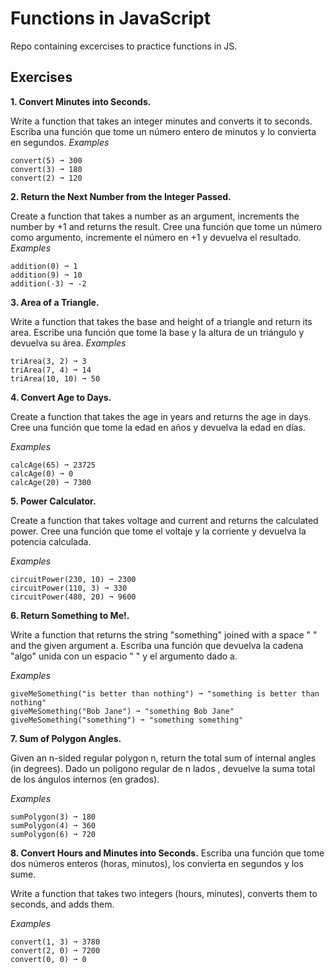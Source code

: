 # Functions in JavaScript
Repo containing excercises to practice functions in JS.

## Exercises
**1. Convert Minutes into Seconds.**

Write a function that takes an integer minutes and converts it to seconds.
Escriba una función que tome un número entero de minutos y lo convierta en segundos.
*Examples*

    convert(5) ➞ 300
    convert(3) ➞ 180
    convert(2) ➞ 120

**2. Return the Next Number from the Integer Passed.**

Create a function that takes a number as an argument, increments the number by +1 and returns the result.
Cree una función que tome un número como argumento, incremente el número en +1 y devuelva el resultado.
*Examples*

    addition(0) ➞ 1
    addition(9) ➞ 10
    addition(-3) ➞ -2

**3. Area of a Triangle.**

Write a function that takes the base and height of a triangle and return its area.
Escribe una función que tome la base y la altura de un triángulo y devuelva su área.
*Examples*

    triArea(3, 2) ➞ 3
    triArea(7, 4) ➞ 14
    triArea(10, 10) ➞ 50

**4. Convert Age to Days.**

Create a function that takes the age in years and returns the age in days.
Cree una función que tome la edad en años y devuelva la edad en días.

*Examples*

    calcAge(65) ➞ 23725
    calcAge(0) ➞ 0
    calcAge(20) ➞ 7300

**5. Power Calculator.**

Create a function that takes voltage and current and returns the calculated power.
Cree una función que tome el voltaje y la corriente y devuelva la potencia calculada.

*Examples*

    circuitPower(230, 10) ➞ 2300
    circuitPower(110, 3) ➞ 330
    circuitPower(480, 20) ➞ 9600

**6. Return Something to Me!.**

Write a function that returns the string "something" joined with a space " " and the given argument a.
Escriba una función que devuelva la cadena "algo" unida con un espacio " " y el argumento dado a.

*Examples*

    giveMeSomething("is better than nothing") ➞ "something is better than nothing"
    giveMeSomething("Bob Jane") ➞ "something Bob Jane"
    giveMeSomething("something") ➞ "something something"

**7. Sum of Polygon Angles.**

Given an n-sided regular polygon n, return the total sum of internal angles (in degrees).
Dado un polígono regular de n lados , devuelve la suma total de los ángulos internos (en grados).

*Examples*

    sumPolygon(3) ➞ 180
    sumPolygon(4) ➞ 360
    sumPolygon(6) ➞ 720

**8. Convert Hours and Minutes into Seconds.**
Escriba una función que tome dos números enteros (horas, minutos), los convierta en segundos y los sume.

Write a function that takes two integers (hours, minutes), converts them to seconds, and adds them.

*Examples*

    convert(1, 3) ➞ 3780
    convert(2, 0) ➞ 7200
    convert(0, 0) ➞ 0
